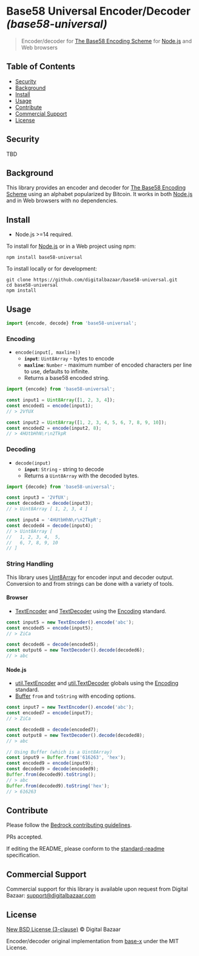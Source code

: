 # Base58 Universal Encoder/Decoder _(base58-universal)_

> Encoder/decoder for [The Base58 Encoding Scheme][] for [Node.js][] and Web browsers

## Table of Contents

- [Security](#security)
- [Background](#background)
- [Install](#install)
- [Usage](#usage)
- [Contribute](#contribute)
- [Commercial Support](#commercial-support)
- [License](#license)

## Security

TBD

## Background

This library provides an encoder and decoder for [The Base58 Encoding Scheme][]
using an alphabet popularized by Bitcoin. It works in both [Node.js][] and in
Web browsers with no dependencies.

## Install

- Node.js >=14 required.

To install for [Node.js][] or in a Web project using npm:

```
npm install base58-universal
```

To install locally or for development:

```
git clone https://github.com/digitalbazaar/base58-universal.git
cd base58-universal
npm install
```

## Usage

```js
import {encode, decode} from 'base58-universal';
```

### Encoding

* `encode(input[, maxline])`
  * **`input`**: `Uint8Array` - bytes to encode
  * **`maxline`**: `Number` - maximum number of encoded characters per line to
    use, defaults to infinite.
  * Returns a base58 encoded string.

```js
import {encode} from 'base58-universal';

const input1 = Uint8Array([1, 2, 3, 4]);
const encoded1 = encode(input1);
// > 2VfUX

const input2 = Uint8Array([1, 2, 3, 4, 5, 6, 7, 8, 9, 10]);
const encoded2 = encode(input2, 8);
// > 4HUtbHhN\r\n2TkpR
```

### Decoding

* `decode(input)`
  * **`input`**: `String` - string to decode
  * Returns a `Uint8Array` with the decoded bytes.

```js
import {decode} from 'base58-universal';

const input3 = '2VfUX';
const decoded3 = decode(input3);
// > Uint8Array [ 1, 2, 3, 4 ]

const input4 = '4HUtbHhN\r\n2TkpR';
const decoded4 = decode(input4);
// > Uint8Array [
//   1, 2, 3, 4,  5,
//   6, 7, 8, 9, 10
// ]
```

### String Handling

This library uses [Uint8Array][] for encoder input and decoder output.
Conversion to and from strings can be done with a variety of tools.

#### Browser

- [TextEncoder][] and [TextDecoder][] using the [Encoding][] standard.

```js
const input5 = new TextEncoder().encode('abc');
const encoded5 = encode(input5);
// > ZiCa

const decoded6 = decode(encoded5);
const output6 = new TextDecoder().decode(decoded6);
// > abc
```

#### Node.js

- [util.TextEncoder][] and [util.TextDecoder][] globals using the [Encoding][]
  standard.
- [Buffer][] `from` and `toString` with encoding options.

```js
const input7 = new TextEncoder().encode('abc');
const encoded7 = encode(input7);
// > ZiCa

const decoded8 = decode(encoded7);
const output8 = new TextDecoder().decode(decoded8);
// > abc

// Using Buffer (which is a Uint8Array)
const input9 = Buffer.from('616263', 'hex');
const encoded9 = encode(input9);
const decoded9 = decode(encoded9);
Buffer.from(decoded9).toString();
// > abc
Buffer.from(decoded9).toString('hex');
// > 616263
```

## Contribute

Please follow the [Bedrock contributing
guidelines](https://github.com/digitalbazaar/bedrock/blob/master/CONTRIBUTING.md).

PRs accepted.

If editing the README, please conform to the
[standard-readme](https://github.com/RichardLitt/standard-readme)
specification.

## Commercial Support

Commercial support for this library is available upon request from
Digital Bazaar: support@digitalbazaar.com

## License

[New BSD License (3-clause)](LICENSE) © Digital Bazaar

Encoder/decoder original implementation from
[base-x](https://github.com/cryptocoinjs/base-x) under the MIT License.

[Buffer]: https://nodejs.org/api/buffer.html
[Encoding]: https://encoding.spec.whatwg.org/
[Node.js]: https://nodejs.org/
[TextDecoder]: https://developer.mozilla.org/en-US/docs/Web/API/TextDecoder
[TextEncoder]: https://developer.mozilla.org/en-US/docs/Web/API/TextEncoder
[The Base58 Encoding Scheme]: https://github.com/digitalbazaar/base58-spec
[Uint8Array]: https://developer.mozilla.org/en-US/docs/Web/JavaScript/Reference/Global_Objects/Uint8Array
[util.TextDecoder]: https://nodejs.org/api/util.html#util_class_util_textdecoder
[util.TextEncoder]: https://nodejs.org/api/util.html#util_class_util_textencoder
